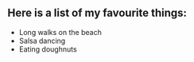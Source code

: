 ## Here is a list of my favourite things:
- Long walks on the beach
- Salsa dancing
- Eating doughnuts
